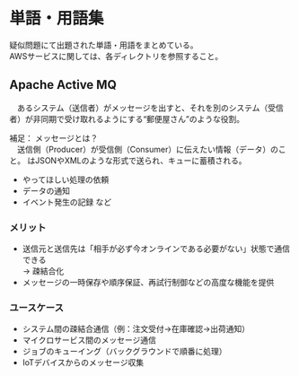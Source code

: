 # 単語・用語集
疑似問題にて出題された単語・用語をまとめている。  
AWSサービスに関しては、各ディレクトリを参照すること。

## Apache Active MQ
　あるシステム（送信者）がメッセージを出すと、それを別のシステム（受信者）が非同期で受け取れるようにする“郵便屋さん”のような役割。  

補足： メッセージとは？  
　送信側（Producer）が受信側（Consumer）に伝えたい情報（データ）のこと。
はJSONやXMLのような形式で送られ、キューに蓄積される。
* やってほしい処理の依頼
* データの通知
* イベント発生の記録  など

### メリット
* 送信元と送信先は「相手が必ず今オンラインである必要がない」状態で通信できる  
  → 疎結合化
* メッセージの一時保存や順序保証、再試行制御などの高度な機能を提供

### ユースケース
* システム間の疎結合通信（例：注文受付→在庫確認→出荷通知）
* マイクロサービス間のメッセージ通信
* ジョブのキューイング（バックグラウンドで順番に処理）
* IoTデバイスからのメッセージ収集

